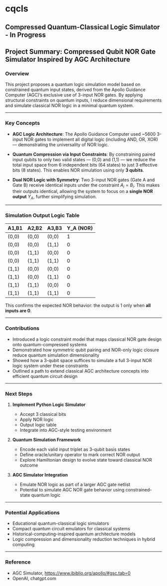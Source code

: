 # cqcls
Compressed Quantum-Classical Logic Simulator - In Progress
---
## **Project Summary: Compressed Qubit NOR Gate Simulator Inspired by AGC Architecture**

### **Overview**

This project proposes a quantum logic simulation model based on constrained quantum input states, derived from the Apollo Guidance Computer (AGC)’s exclusive use of 3-input NOR gates. By applying structural constraints on quantum inputs, I reduce dimensional requirements and simulate classical NOR logic in a minimal quantum system.

---

### **Key Concepts**

* **AGC Logic Architecture**: The Apollo Guidance Computer used \~5600 3-input NOR gates to implement all digital logic (including AND, OR, XOR) — demonstrating the universality of NOR logic.

* **Quantum Compression via Input Constraints**:
  By constraining paired input qubits to only two valid states — (0,0) and (1,1) — we reduce the total input space from 6 independent bits (64 states) to just 3 effective bits (8 states). This enables NOR simulation using only **3 qubits**.

* **Dual NOR Logic with Symmetry**:
  Two 3-input NOR gates (Gate A and Gate B) receive identical inputs under the constraint $A_i = B_i$. This makes their outputs identical, allowing the system to focus on a **single NOR output** $Y_A$, further simplifying simulation.

---

### **Simulation Output Logic Table**

| A1,B1 | A2,B2 | A3,B3 | Y\_A (NOR) |
| ----- | ----- | ----- | ---------- |
| (0,0) | (0,0) | (0,0) | 1          |
| (0,0) | (0,0) | (1,1) | 0          |
| (0,0) | (1,1) | (0,0) | 0          |
| (0,0) | (1,1) | (1,1) | 0          |
| (1,1) | (0,0) | (0,0) | 0          |
| (1,1) | (0,0) | (1,1) | 0          |
| (1,1) | (1,1) | (0,0) | 0          |
| (1,1) | (1,1) | (1,1) | 0          |

This confirms the expected NOR behavior: the output is 1 only when **all inputs are 0**.

---

### **Contributions**

* Introduced a logic constraint model that maps classical NOR gate design onto quantum-compressed systems
* Demonstrated how symmetric qubit pairing and NOR-only logic closure reduce quantum simulation dimensionality
* Showed how a 3-qubit space suffices to simulate a full 3-input NOR logic system under these constraints
* Outlined a path to extend classical AGC architecture concepts into efficient quantum circuit design

---

### **Next Steps**

1. **Implement Python Logic Simulator**

   * Accept 3 classical bits
   * Apply NOR logic
   * Output logic table
   * Integrate into AGC-style testing environment

2. **Quantum Simulation Framework**

   * Encode each valid input triplet as 3-qubit basis states
   * Define oracle/unitary operator to mark correct NOR output
   * Explore Hamiltonian design to evolve state toward classical NOR outcome

3. **AGC Simulator Integration**

   * Emulate NOR logic as part of a larger AGC gate netlist
   * Potential to simulate AGC NOR gate behavior using constrained-state quantum logic

---

### **Potential Applications**

* Educational quantum-classical logic simulators
* Compact quantum circuit emulators for classical systems
* Historical-computing-inspired quantum architecture models
* Logic compression and dimensionality reduction techniques in hybrid computing

---

### **Reference**

* AGC Simulator, https://www.ibiblio.org/apollo/#gsc.tab=0
* OpenAI, chatgpt.com
